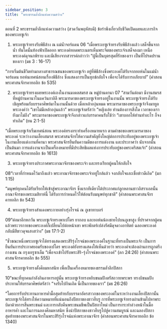 ```yaml
---
sidebar_position: 3
title: "พระธรรมล้ำลึกแห่งความสว่าง"
---
```


ตอนที่ 2 พระธรรมล้ำลึกแห่งความสว่าง
(สวดวันพฤหัสบดี)
ข้อรำพึงเกี่ยวกับชีวิตเปิดเผยและภารกิจของพระเยซูเจ้า

1. พระเยซูเจ้าทรงรับพิธีล้าง ณ แม่น้ำจอร์แดน
06
“เมื่อพระเยซูเจ้าทรงรับพิธีล้างแล้ว เสด็จขึ้นจากน้ำ ทันใดนั้นท้องฟ้าเปิดออก พระองค์ทอดพระเนตรเห็นพระจิตของพระเจ้าเสด็จลงมา เหนือพระองค์ดุจนกพิราบ และมีเสียงจากสวรรค์กล่าวว่า “ผู้นี้เป็นบุตรสุดที่รักของเรา เป็นที่โปรดปรานของเรา (มธ 3 : 16-17)

“การเริ่มต้นชีวิตท่ามกลางสาธารณชนของพระเยซูเจ้า อยู่ที่พิธีล้างซึ่งพระองค์ได้รับจากยอห์นในแม่น้ำจอร์แดน ยอห์นเทศน์สอนเรื่องพิธีล้าง ซึ่งแสดงการเป็นทุกข์กลับใจ เพื่อจะได้รับการอภัยบาป” (คำสอนพระศาสนจักรคาทอลิก ข้อ 535)


2. พระเยซูเจ้าทรงเผยพระองค์เองในงานมงคลสมรส ณ หมู่บ้านคานา
07
“สามวันต่อมา มีงานสมรสที่หมู่บ้านคานาในแคว้นกาลิลี    พระมารดาของพระเยซูเจ้าทรงอยู่ในงานนั้น พระเยซูเจ้าทรงได้รับเชิญพร้อมกับบรรดาศิษย์มาในงานนั้นด้วย  เมื่อเหล้าองุ่นหมด พระมารดาของพระเยซูเจ้าจึงมาทูลพระองค์ว่า “เขาไม่มีเหล้าองุ่นแล้ว” พระเยซูเจ้าตรัสว่า “หญิงเอ๋ย  ท่านต้องการสิ่งใด เวลาของเรายังมาไม่ถึง” พระมารดาของพระเยซูเจ้าจึงกล่าวแก่บรรดาคนรับใช้ว่า “เขาบอกให้ท่านทำอะไร ก็จงทำเถิด” (ยน 2:1-5)

“เมื่อพระเยซูเจ้าเริ่มเทศน์สอน พระองค์ทรงกระทำเครื่องหมายแรก ตามคำขอของพระมารดาของพระองค์ ระหว่างงานเลี้ยงสมรส พระศาสนจักรให้ความสำคัญยิ่งใหญ่ต่อการประทับอยู่ของพระเยซูเจ้าในงานเลี้ยงแต่งงานที่คานา พระศาสนจักรยืนยันความดีของการแต่งงาน และประกาศว่า นับจากนั้นเป็นต้นมา การแต่งงานจะเป็นเครื่องหมายที่มีประสิทธิผลแห่งการประทับอยู่ของพระคริสตเจ้า” (คำสอนพระศาสนจักรคาทอลิก ข้อ 1613)

3. พระเยซูเจ้าทรงประกาศพระอาณาจักรของพระเจ้า และทรงเรียกผู้คนให้กลับใจ

08“เวลาที่กำหนดไว้มาถึงแล้ว พระอาณาจักรของพระเจ้าอยู่ใกล้แล้ว จงกลับใจและเชื่อข่าวดีเถิด” (มก 1:15)

“มนุษย์ทุกคนได้รับเรียกให้เข้าสู่พระอาณาจักร ซึ่งแรกทีเดียวได้ประกาศแก่ลูกหลานชาวอิสราเอลนั้น     อาณาจักรของพระเมสิยาห์นี้ ได้รับการกำหนดไว้ให้ต้อนรับมนุษย์ทุกชาติ” (คำสอนพระศาสนจักรคาทอลิก ข้อ 543)

4. พระเยซูเจ้าทรงสำแดงพระกายอย่างรุ่งโรจน์ ณ ภูเขาทาบอร์

09“ต่อมาอีกหกวัน พระเยซูเจ้าทรงพาเปโตร ยากอบ และยอห์นน้องชายไปบนภูเขาสูง ที่ปราศจากผู้คน แล้วพระวรกายของพระองค์ก็เปลี่ยนไปต่อหน้าเขา พระพักตร์เปล่งรัศมีดุจดวงอาทิตย์ ฉลองพระองค์กลับมีสีขาวดุจแสงสว่าง” (มธ 17:1-2)

“ชั่วขณะหนึ่งพระเยซูเจ้าได้ทรงแสดงพระสิริรุ่งโรจน์ของพระองค์ในฐานะที่ทรงเป็นพระเจ้า เป็นการยืนยันการประกาศยอมรับของเปโตร พระองค์ยังทรงแสดงให้เห็นด้วยว่า พระองค์จะต้องผ่านการถูกตรึงกางเขน ณ กรุงเยรูซาเล็ม “เพื่อจะเข้าไปรับพระสิริ-รุ่งโรจน์ของพระองค์” (ลก 24:26) (คำสอนพระศาสนจักรคาทอลิก ข้อ 555)


5. พระเยซูเจ้าทรงตั้งศีลมหาสนิท เพื่อเป็นเครื่องหมายของธรรมล้ำลึกปัสกา

10“ขณะที่ทุกคนกำลังกินอาหารอยู่นั้น พระเยซูเจ้าทรงหยิบขนมปังตรัสถวายพระพร ทรงบิขนมปังประทานให้บรรดาศิษย์ตรัสว่า “จงรับไปกินเถิด นี่เป็นกายของเรา” (มธ 26:26)

“โดยการรับประทานอาหารค่ำมื้อสุดท้ายกับบรรดาอัครสาวกของพระองค์ในระหว่างงานเลี้ยงปัสกานั้น พระเยซูเจ้าได้ทรงให้ความหมายที่แน่นอนถึงปัสกาของชาวฮีบรู การที่พระเยซูเจ้าทรงผ่านข้ามไปหาพระบิดาด้วยการสิ้นพระชนม์ และการกลับคืนพระชนมชีพเป็นปัสกาใหม่ เป็นการกระทำล่วงหน้าในมื้ออาหารค่ำ และในการฉลองศีลมหาสนิท ซึ่งนำปัสกาของชาวฮีบรูไปสู่ความสมบูรณ์  และฉลองปัสกาสุดท้ายของพระศาสนจักรในพระสิริรุ่งโรจน์แห่งพระอาณาจักร (คำสอนพระศาสนจักรคาทอลิก ข้อ 1340)